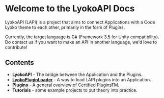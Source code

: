 # Welcome to the LyokoAPI Docs

LyokoAPI \(LAPI\) is a project that aims to connect Applications with a Code Lyoko theme to each other, primarily in the form of Plugins.

Currently, the target language is C\# \(Framework 3.5 for Unity compatibility\).  
 Do contact us if you want to make an API in another language, we'd love to contribute!

## Contents

* **LyokoAPI** - The bridge between the Application and the Plugins.
* [**LyokoPluginLoader**](pluginloader/loading-plugins.md) - A way to load LAPI plugins into an Application.
* [**Plugins**](lyokoplugin/verified-plugins.md) - A general overview of Certified PluginsTM.
* **Tutorials** - some example projects to put theory into practice.

